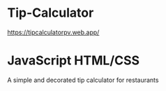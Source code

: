 # Tip-Calculator

https://tipcalculatorpv.web.app/

# JavaScript HTML/CSS

A simple and decorated tip calculator for restaurants
